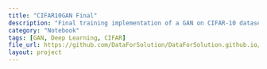 ```yaml
---
title: "CIFAR10GAN Final"
description: "Final training implementation of a GAN on CIFAR-10 dataset."
category: "Notebook"
tags: [GAN, Deep Learning, CIFAR]
file_url: https://github.com/DataForSolution/DataForSolution.github.io/blob/main/projects/CIFAR10GAN_Final_.ipynb
layout: project
---
```

